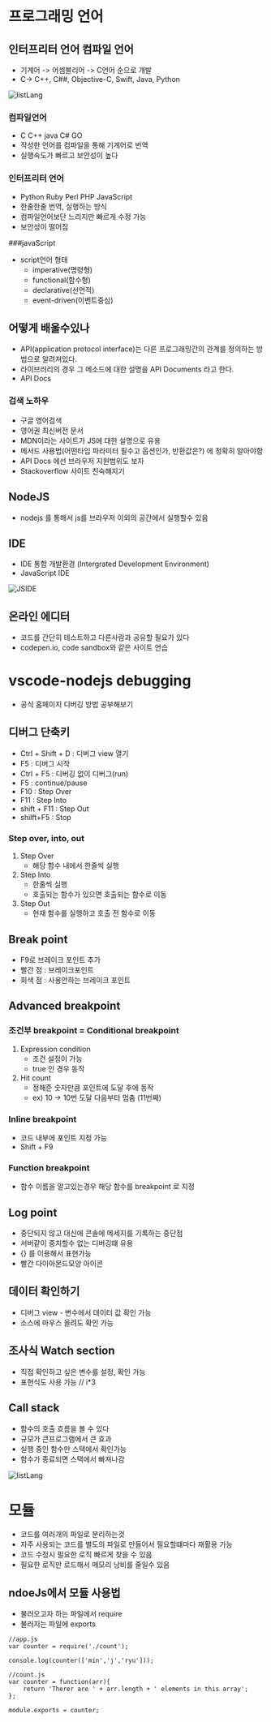 # 프로그래밍 언어

## 인터프리터 언어 컴파일 언어
- 기계어 -> 어셈블리어 -> C언어 순으로 개발
- C-> C++, C##, Objective-C, Swift, Java, Python

![listLang](./img/kindOfLasng.png)

### 컴파일언어
- C C++ java C# GO
- 작성한 언어를 컴파일을 통해 기계어로 번역
- 실행속도가 빠르고 보안성이 높다

### 인터프리터 언어
- Python Ruby Perl PHP JavaScript
- 한줄한줄 번역, 실행하는 방식
- 컴파일언어보단 느리지만 빠르게 수정 가능
- 보안성이 떨어짐

###javaScript
- script언어 형태
    - imperative(명령형)
    - functional(함수형)
    - declarative(선언적)
    - event-driven(이벤트중심)

## 어떻게 배울수있나
- API(application protocol interface)는 다른 프로그래밍간의 관계를 정의하는 방법으로 알려져있다.
- 라이브러리의 경우 그 메소드에 대한 설명을 API Documents 라고 한다. 
- API Docs

### 검색 노하우
- 구글 영어검색
- 영어권 최신버전 문서
- MDN이라는 사이트가 JS에 대한 설명으로 유용
- 메서드 사용법(어떤타입 파라미터 필수고 옵션인가, 반환값은?) 에 정확히 알아야함
- API Docs 에선 브라우저 지원범위도 보자
- Stackoverflow 사이트 친숙해지기

## NodeJS
- nodejs 를 통해서 js를 브라우저 이외의 공간에서 실행할수 있음

## IDE
- IDE 통합 개발환경 (Intergrated Development Environment)
- JavaScript IDE

![JSIDE](./img/2018-textdeitor.png)

## 온라인 에디터
- 코드를 간단히 테스트하고 다른사람과 공유할 필요가 있다
- codepen.io, code sandbox와 같은 사이트 연습

# vscode-nodejs debugging
- 공식 홈페이지 디버깅 방법 공부해보기

## 디버그 단축키
- Ctrl + Shift + D : 디버그 view 열기
- F5 : 디버그 시작
- Ctrl + F5 : 디버깅 없이 디버그(run)
- F5 : continue/pause
- F10 : Step Over
- F11 : Step Into
- shift + F11 : Step Out
- shilft+F5 : Stop
### Step over, into, out
1. Step Over
    - 해당 함수 내에서 한줄씩 실행
2. Step Into
    - 한줄씩 실행
    - 호출되는 함수가 있으면 호출되는 함수로 이동
3. Step Out
    - 현재 함수를 실행하고 호출 전 함수로 이동

## Break point
- F9로 브레이크 포인트 추가
- 빨간 점 : 브레이크포인트
- 회색 점 : 사용안하는 브레이크 포인트

## Advanced breakpoint
### 조건부 breakpoint = Conditional breakpoint
1. Expression condition
    - 조건 설정이 가능
    - true 인 경우 동작
2. Hit count
    - 정해준 숫자만큼 포인트에 도달 후에 동작
    - ex) 10 -> 10번 도달 다음부터 멈춤 (11번째)

### Inline breakpoint
- 코드 내부에 포인트 지정 가능
- Shift + F9

### Function breakpoint
- 함수 이름을 알고있는경우 해당 함수를 breakpoint 로 지정

## Log point
- 중단되지 않고 대신에 콘솔에 메세지를 기록하는 중단점
- 서버같이 중지할수 없는 디버깅떄 유용
- {} 를 이용해서 표현가능
- 빨간 다이아몬드모양 아이콘

## 데이터 확인하기
- 디버그 view - 변수에서 데이터 값 확인 가능
- 소스에 마우스 올려도 확인 가능

## 조사식 Watch section
- 직접 확인하고 싶은 변수를 설정, 확인 가능
- 표현식도 사용 가능 // i*3

## Call stack
- 함수의 호출 흐름을 볼 수 있다
- 규모가 큰프로그램에서 큰 효과
- 실행 중인 함수만 스택에서 확인가능
- 함수가 종료되면 스택에서 빠져나감

![listLang](./img/callStack.png)



# 모듈
- 코드를 여러개의 파일로 분리하는것
- 자주 사용되는 코드를 별도의 파일로 만들어서 필요할떄마다 재활용 가능
- 코드 수정시 필요한 로직 빠르게 찾을 수 있음
- 필요한 로직만 로드해서 메모리 낭비를 줄일수 있음

## ndoeJs에서 모듈 사용법
- 불러오고자 하는 파일에서 require
- 불러지는 파일에 exports
~~~
//app.js
var counter = require('./count');

console.log(counter(['min','j','ryu']));

//count.js
var counter = function(arr){
    return 'Therer are ' + arr.length + ' elements in this array';
};

module.exports = counter;
~~~













